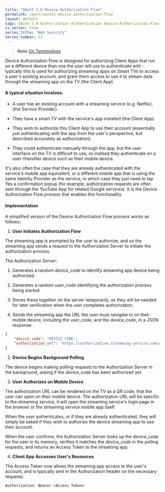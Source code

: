 ```yaml
---
title: "OAuth 2.0 Device Authorization Flow"
permalink: /post/oauth2-device-authorization-flow
layout: default
tags: OAuth-2.0 Authorization Authentication Device-Authorization-Flow Smart-TVs Streaming Netflix Access-Token Third-Party-Access 
is_series: true
series_title: "Web Security"
series_number: 12
---
```


> **Note**
> [On Terminology](/post/oauth2-overview#notes-on-terminology)


Device Authorization Flow is designed for authorizing Client Apps that run on a different device than one the user will use to authenticate with - typically this is used for authorizing streaming apps on Smart TVs to access a user's existing account, and grant them access to use it to stream data through the streaming app on the TV (the Client App).

#### A typical situation involves:

- A user has an existing account with a streaming service (e.g. Netflix), (the Service Provider).

- They have a smart TV with the service's app installed (the Client App).

- They wish to authorize this Client App to use their account (essentially just authenticating with the app from the user's perspective, but described accurately as authorization).

- They could authenticate manually through the app, but the user interface on the TV is difficult to use, so instead they authenticate on a user-friendlier device such as their mobile device. 
  
It's also often the case that they are already authenticated with the service's mobile app equivalent, or a different mobile app that is using the same Identity Provider as the service, in which case they just need to tap Yes a confirmation popup (for example, authorization requests are often sent through the YouTube App for related Google services). It is the Device Authorization Flow process that enables this functionality.


#### Implementation

A simplified version of the Device Authorization Flow process works as follows:

1) **User Initiates Authorization Flow**

The streaming app is prompted by the user to authorize, and so the streaming app sends a request to the Authorization Server to initiate the authorization process.

The Authorization Server:

1) Generates a random *device_code* to identify streaming app device being authorized.

2) Generates a random *user_code* identifying the authorization process being started.

3) Stores these together on the server temporarily, as they will be needed for later verification when the user completes authorization.

4) Sends the streaming app the URL the user must navigate to on their mobile device, including the *user_code*, and the *device_code*, in a JSON response:

```json
{
    "device_code": "DEVICE_CODE",
    "authorization_url": "https://authorization.streaming-service.com/user-auth-page?USER_CODE",
}
```

2) **Device Begins Background Polling**
    

The device begins making polling requests to the Authorization Server in the background, asking if the *device_code* has been authorized yet. 
    

3) **User Authorizes on Mobile Device**

The authorization URL can be rendered on the TV as a QR code, that the user can open on their mobile device. The authorization URL will be specific to the streaming service, it will open the streaming service's login page in the browser or the streaming service mobile app itself.

When the user authenticates, or if they are already authenticated, they will simply be asked if they wish to authorize the device streaming app to use their account.

When the user confirms, the Authorization Server looks up the *device_code* for the user in its memory, verifies it matches the *device_code* in the polling requests, and returns an Access Token to the streaming app. 

4) **Client App Accesses User's Resources**

The Access Token now allows the streaming app access to the user's account, and is typically sent in the Authorization header on the necessary requests:

```
Authorization: Bearer <Access Token>
```



